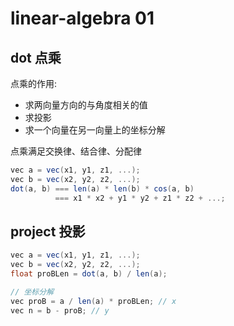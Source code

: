 # linear-algebra 01

## dot 点乘

点乘的作用:
- 求两向量方向的与角度相关的值
- 求投影
- 求一个向量在另一向量上的坐标分解

点乘满足交换律、结合律、分配律

```c#
vec a = vec(x1, y1, z1, ...);
vec b = vec(x2, y2, z2, ...);
dot(a, b) === len(a) * len(b) * cos(a, b)
          === x1 * x2 + y1 * y2 + z1 * z2 + ...;
```

## project 投影

```c#
vec a = vec(x1, y1, z1, ...);
vec b = vec(x2, y2, z2, ...);
float proBLen = dot(a, b) / len(a);

// 坐标分解
vec proB = a / len(a) * proBLen; // x
vec n = b - proB; // y
```
